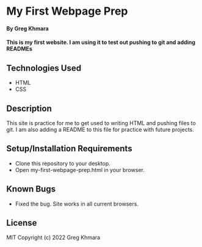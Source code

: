 # My First Webpage Prep

#### By **Greg Khmara**

#### This is my first website. I am using it to test out pushing to git and adding READMEs

## Technologies Used

* HTML
* CSS

## Description

This site is practice for me to get used to writing HTML and pushing files to git. I am also adding a README to this file for practice with future projects.

## Setup/Installation Requirements

* Clone this repository to your desktop.
* Open my-first-webpage-prep.html in your browser.

## Known Bugs

* Fixed the bug. Site works in all current browsers.

## License

MIT
Copyright (c) 2022 Greg Khmara